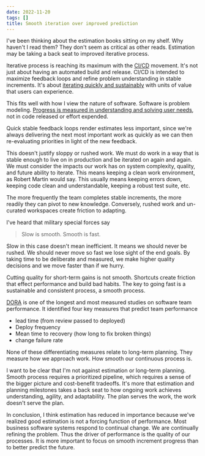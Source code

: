 ```yaml
---
date: 2022-11-20
tags: []
title: Smooth iteration over improved prediction
---
```


I've been thinking about the estimation books sitting on my shelf. Why haven't I read them? They don't seem as critical as other reads. Estimation may be taking a back seat to improved iterative process.
<!--more-->

<!-- Would estimation be more important to other groups?  
Realized that estimation may have reduced in importance in software.-->

Iterative process is reaching its maximum with the [CI/CD](https://en.wikipedia.org/wiki/CI/CD) movement. It's not just about having an automated build and release. CI/CD is intended to maximize feedback loops and refine problem understanding in stable increments. It's about [iterating quickly and sustainably](../posts/2022-04-24-CI-and-Refactoring.md) with units of value that users can experience.

This fits well with how I view the nature of software. Software is problem modeling. [Progress is measured in understanding and solving user needs](../posts/2021-01-29-Going-Fast-is-Going-Well.md), not in code released or effort expended. 

Quick stable feedback loops render estimates less important, since we're always delivering the next most important work as quickly as we can then re-evaluating priorities in light of the new feedback.

This doesn't justify sloppy or rushed work. We must do work in a way that is stable enough to live on in production and be iterated on again and again. We must consider the impacts our work has on system complexity, quality, and future ability to iterate. This means keeping a clean work environment, as Robert Martin would say. This usually means keeping errors down, keeping code clean and understandable, keeping a robust test suite, etc.

The more frequently the team completes stable increments, the more readily they can pivot to new knowledge. Conversely, rushed work and un-curated workspaces create  friction to adapting.

I've heard that military special forces say

> Slow is smooth. Smooth is fast.

Slow in this case doesn't mean inefficient. It means we should never be rushed. We should never move so fast we lose sight of the end goals. By taking time to be deliberate and measured, we make higher quality decisions and we move faster than if we hurry.

Cutting quality for short-term gains is not smooth. Shortcuts create friction that effect performance and build bad habits. The key to going fast is a sustainable and consistent process, a smooth process.

<!--  -->

[DORA](https://www.devops-research.com/research.html) is one of the longest and most measured studies on software team performance. It identified four key measures that predict team performance 
- lead time (from review passed to deployed)
- Deploy frequency
- Mean time to recovery (how long to fix broken things)
- change failure rate

None of these differentiating measures relate to long-term planning. They measure how we approach work. How smooth our continuous process is.

I want to be clear that I'm not against estimation or long-term planning. Smooth process requires a prioritized pipeline, which requires a sense of the bigger picture and cost-benefit tradeoffs. It's more that estimation and planning milestones takes a back seat to how ongoing work achieves understanding, agility, and adaptability. The plan serves the work, the work doesn't serve the plan.

In conclusion, I think estimation has reduced in importance because we've realized good estimation is not a forcing function of performance. Most business software systems respond to continual change. We are continually refining the problem. Thus the driver of performance is the quality of our processes. It is more important to focus on smooth increment progress than to better predict the future.